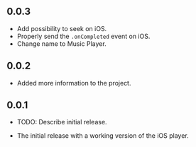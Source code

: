 ## 0.0.3

- Add possibility to seek on iOS.
- Properly send the `.onCompleted` event on iOS.
- Change name to Music Player.


## 0.0.2

- Added more information to the project.

## 0.0.1

* TODO: Describe initial release.
- The initial release with a working version of the iOS player.
